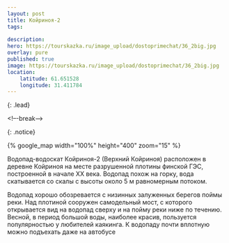 ```yaml
---
layout: post
title: Койриноя-2 
tags:
  
description: 
hero: https://tourskazka.ru/image_upload/dostoprimechat/36_2big.jpg
overlay: pure
published: true
image: https://tourskazka.ru/image_upload/dostoprimechat/36_2big.jpg
location:
    latitude: 61.651528
    longitude: 31.411784
---
```


{: .lead}

<!–-break-–>


{: .notice}
<p>{% google_map width="100%" height="400" zoom="15" %}</p>
Водопад-водоскат Койриноя-2 (Верхний Койриноя) расположен в деревне Койриноя на месте разрушенной
плотины финской ГЭС, построенной в начале XX века. Водопад похож на горку, вода скатывается со скалы
с высоты около 5 м равномерным потоком. 

Водопад хорошо обозревается с низинных залуженных берегов
поймы реки. Над плотиной сооружен самодельный мост, с которого открывается вид на водопад сверху и на
пойму реки ниже по течению. Весной, в период большой воды, наиболее красив, пользуется популярностью
у любителей каякинга. К водопаду почти вплотную можно подъехать даже на автобусе 